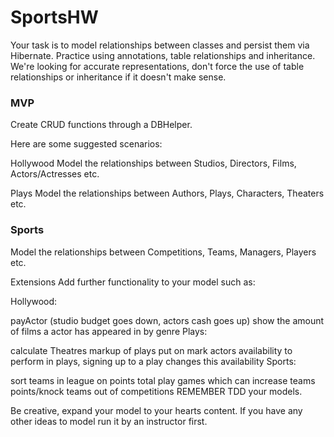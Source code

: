 # SportsHW

Your task is to model relationships between classes and persist them via Hibernate. Practice using annotations, table relationships and inheritance.
We're looking for accurate representations, don't force the use of table relationships or inheritance if it doesn't make sense.

### MVP
Create CRUD functions through a DBHelper.

Here are some suggested scenarios:

Hollywood
Model the relationships between Studios, Directors, Films, Actors/Actresses etc.

Plays
Model the relationships between Authors, Plays, Characters, Theaters etc.

### Sports
Model the relationships between Competitions, Teams, Managers, Players etc.

Extensions
Add further functionality to your model such as:

Hollywood:

payActor (studio budget goes down, actors cash goes up)
show the amount of films a actor has appeared in by genre
Plays:

calculate Theatres markup of plays put on
mark actors availability to perform in plays, signing up to a play changes this availability
Sports:

sort teams in league on points total
play games which can increase teams points/knock teams out of competitions
REMEMBER
TDD your models.

Be creative, expand your model to your hearts content. If you have any other ideas to model run it by an instructor first.
